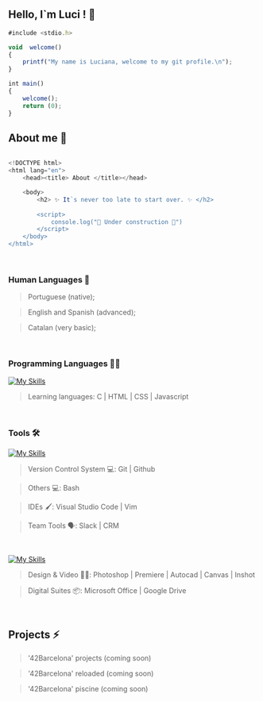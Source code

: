 ###  <h2> Hello, I`m Luci ! 👋 </h2>

  
```javascript
#include <stdio.h>

void  welcome()
{
    printf("My name is Luciana, welcome to my git profile.\n");
}

int main()
{
    welcome();
    return (0);
}
```

## About me 🌱

```javascript

<!DOCTYPE html>
<html lang="en">
    <head><title> About </title></head>

    <body>
        <h2> ✨ It`s never too late to start over. ✨ </h2>
 
        <script>
            console.log("🚧 Under construction 🚧")
        </script>
    </body>
</html>

```


<br>

<h3> Human Languages 💬 </h3>

> Portuguese (native);

> English and Spanish (advanced);

> Catalan (very basic);

<br>

<h3> Programming Languages 👨‍💻 </h3>

[![My Skills](https://skillicons.dev/icons?i=c,html,css,js)](https://skillicons.dev)

> Learning languages: C | HTML | CSS | Javascript

<br>

<h3> Tools 🛠️ </h3>

[![My Skills](https://skillicons.dev/icons?i=git,github,vim,vscode)](https://skillicons.dev)

> Version Control System 💻:  Git | Github

> Others 💻:  Bash

> IDEs 🖌️:  Visual Studio Code | Vim

> Team Tools 🗣️:  Slack | CRM

<br>

[![My Skills](https://skillicons.dev/icons?i=autocad,wordpress)](https://skillicons.dev)

> Design & Video 👨‍🎨:  Photoshop | Premiere | Autocad | Canvas | Inshot

> Digital Suites 📦:  Microsoft Office | Google Drive

<br>

## Projects ⚡

> '42Barcelona' projects (coming soon)

> '42Barcelona' reloaded (coming soon)

> '42Barcelona' piscine  (coming soon)

<!--
 [`Hello`]
 <`Hello`/>
 :strawberry: Olá :strawberry: Hola :strawberry: こんにちは 
 🔭  🌱  👯  🤔  💬  📫 How to reach me: 😄 ✨ ⚡ Fun fact:
-->
